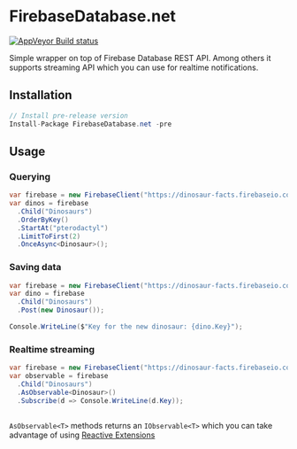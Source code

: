 # FirebaseDatabase.net
[![AppVeyor Build status](https://ci.appveyor.com/api/projects/status/ep8xw22cexktghba?svg=true)](bezysoftware/firebase-database-dotnet)

Simple wrapper on top of Firebase Database REST API. Among others it supports streaming API which you can use for realtime notifications.

## Installation
```csharp
// Install pre-release version
Install-Package FirebaseDatabase.net -pre
```

## Usage

### Querying

```csharp
var firebase = new FirebaseClient("https://dinosaur-facts.firebaseio.com/");
var dinos = firebase
  .Child("Dinosaurs")
  .OrderByKey()
  .StartAt("pterodactyl")
  .LimitToFirst(2)
  .OnceAsync<Dinosaur>();
```

### Saving data

```csharp
var firebase = new FirebaseClient("https://dinosaur-facts.firebaseio.com/");
var dino = firebase
  .Child("Dinosaurs")
  .Post(new Dinosaur());
  
Console.WriteLine($"Key for the new dinosaur: {dino.Key}");  
```

### Realtime streaming

```csharp
var firebase = new FirebaseClient("https://dinosaur-facts.firebaseio.com/");
var observable = firebase
  .Child("Dinosaurs")
  .AsObservable<Dinosaur>()
  .Subscribe(d => Console.WriteLine(d.Key));
  
```

```AsObservable<T>``` methods returns an ```IObservable<T>``` which you can take advantage of using [Reactive Extensions](https://github.com/Reactive-Extensions/Rx.NET)
